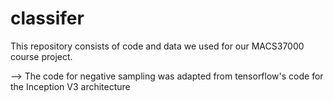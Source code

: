 # classifer
This repository consists of code and data we used for our MACS37000 course project.

--> The code for negative sampling was adapted from tensorflow's code for the Inception V3 architecture
